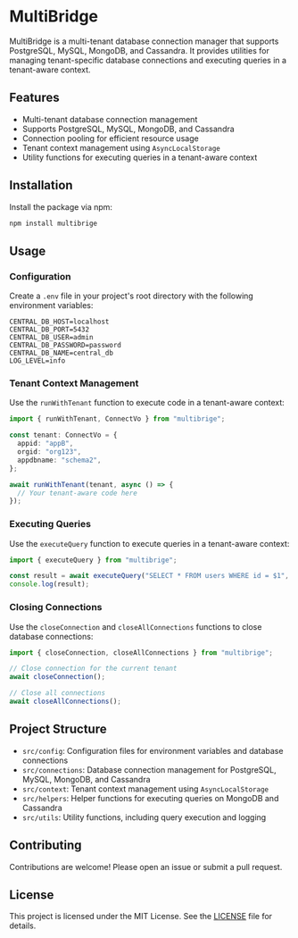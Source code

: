 # MultiBridge

MultiBridge is a multi-tenant database connection manager that supports PostgreSQL, MySQL, MongoDB, and Cassandra. It provides utilities for managing tenant-specific database connections and executing queries in a tenant-aware context.

## Features

- Multi-tenant database connection management
- Supports PostgreSQL, MySQL, MongoDB, and Cassandra
- Connection pooling for efficient resource usage
- Tenant context management using `AsyncLocalStorage`
- Utility functions for executing queries in a tenant-aware context

## Installation

Install the package via npm:

```bash
npm install multibrige
```

## Usage

### Configuration

Create a `.env` file in your project's root directory with the following environment variables:

```env
CENTRAL_DB_HOST=localhost
CENTRAL_DB_PORT=5432
CENTRAL_DB_USER=admin
CENTRAL_DB_PASSWORD=password
CENTRAL_DB_NAME=central_db
LOG_LEVEL=info
```

### Tenant Context Management

Use the `runWithTenant` function to execute code in a tenant-aware context:

```typescript
import { runWithTenant, ConnectVo } from "multibrige";

const tenant: ConnectVo = {
  appid: "appB",
  orgid: "org123",
  appdbname: "schema2",
};

await runWithTenant(tenant, async () => {
  // Your tenant-aware code here
});
```

### Executing Queries

Use the `executeQuery` function to execute queries in a tenant-aware context:

```typescript
import { executeQuery } from "multibrige";

const result = await executeQuery("SELECT * FROM users WHERE id = $1", [userId]);
console.log(result);
```

### Closing Connections

Use the `closeConnection` and `closeAllConnections` functions to close database connections:

```typescript
import { closeConnection, closeAllConnections } from "multibrige";

// Close connection for the current tenant
await closeConnection();

// Close all connections
await closeAllConnections();
```

## Project Structure

- `src/config`: Configuration files for environment variables and database connections
- `src/connections`: Database connection management for PostgreSQL, MySQL, MongoDB, and Cassandra
- `src/context`: Tenant context management using `AsyncLocalStorage`
- `src/helpers`: Helper functions for executing queries on MongoDB and Cassandra
- `src/utils`: Utility functions, including query execution and logging

## Contributing

Contributions are welcome! Please open an issue or submit a pull request.

## License

This project is licensed under the MIT License. See the [LICENSE](LICENSE) file for details.